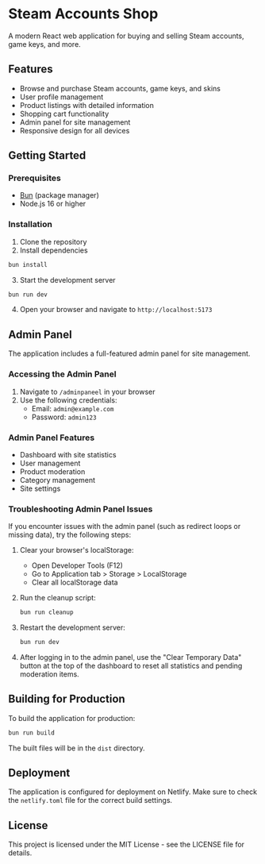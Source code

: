 # Steam Accounts Shop

A modern React web application for buying and selling Steam accounts, game keys, and more.

## Features

- Browse and purchase Steam accounts, game keys, and skins
- User profile management
- Product listings with detailed information
- Shopping cart functionality
- Admin panel for site management
- Responsive design for all devices

## Getting Started

### Prerequisites

- [Bun](https://bun.sh/) (package manager)
- Node.js 16 or higher

### Installation

1. Clone the repository
2. Install dependencies

```bash
bun install
```

3. Start the development server

```bash
bun run dev
```

4. Open your browser and navigate to `http://localhost:5173`

## Admin Panel

The application includes a full-featured admin panel for site management.

### Accessing the Admin Panel

1. Navigate to `/adminpaneel` in your browser
2. Use the following credentials:
   - Email: `admin@example.com`
   - Password: `admin123`

### Admin Panel Features

- Dashboard with site statistics
- User management
- Product moderation
- Category management
- Site settings

### Troubleshooting Admin Panel Issues

If you encounter issues with the admin panel (such as redirect loops or missing data), try the following steps:

1. Clear your browser's localStorage:
   - Open Developer Tools (F12)
   - Go to Application tab > Storage > LocalStorage
   - Clear all localStorage data

2. Run the cleanup script:
   ```bash
   bun run cleanup
   ```

3. Restart the development server:
   ```bash
   bun run dev
   ```

4. After logging in to the admin panel, use the "Clear Temporary Data" button at the top of the dashboard to reset all statistics and pending moderation items.

## Building for Production

To build the application for production:

```bash
bun run build
```

The built files will be in the `dist` directory.

## Deployment

The application is configured for deployment on Netlify. Make sure to check the `netlify.toml` file for the correct build settings.

## License

This project is licensed under the MIT License - see the LICENSE file for details.

